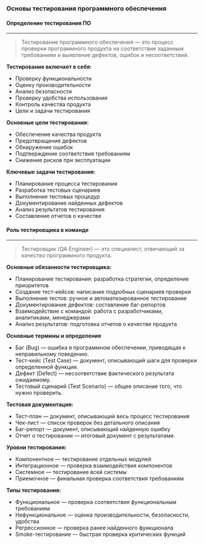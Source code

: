 ### Основы тестирования программного обеспечения


#### Определение тестирования ПО
------

> Тестирование программного обеспечения — это процесс проверки программного продукта на соответствие заданным требованиям и выявление дефектов, ошибок и несоответствий.


**Тестирование включает в себя:**

* Проверку функциональности
* Оценку производительности
* Анализ безопасности
* Проверку удобства использования
* Контроль качества продукта
* Цели и задачи тестирования

**Основные цели тестирования:**

* Обеспечение качества продукта
* Предотвращение дефектов
* Обнаружение ошибок
* Подтверждение соответствия требованиям
* Снижение рисков при эксплуатации

**Ключевые задачи тестирования:**

* Планирование процесса тестирования
* Разработка тестовых сценариев
* Выполнение тестовых процедур
* Документирование найденных дефектов
* Анализ результатов тестирования
* Составление отчетов о качестве


#### Роль тестировщика в команде
------

> Тестировщик (QA Engineer) — это специалист, отвечающий за качество программного продукта.


**Основные обязанности тестировщика:**

* Планирование тестирования: разработка стратегии, определение приоритетов
* Создание тест-кейсов: написание подробных сценариев проверки
* Выполнение тестов: ручное и автоматизированное тестирование
* Документирование дефектов: составление баг-репортов
* Взаимодействие с командой: работа с разработчиками, аналитиками, менеджерами
* Анализ результатов: подготовка отчетов о качестве продукта

**Основные термины и определения**

* Баг (Bug) — ошибка в программном обеспечении, приводящая к неправильному поведению.
* Тест-кейс (Test Case) — документ, описывающий шаги для проверки определенной функции.
* Дефект (Defect) — несоответствие фактического результата ожидаемому.
* Тестовый сценарий (Test Scenario) — общее описание того, что нужно проверить.

**Тестовая документация:**

* Тест-план — документ, описывающий весь процесс тестирования
* Чек-лист — список проверок без детального описания
* Баг-репорт — документ, описывающий найденную ошибку
* Отчет о тестировании — итоговый документ с результатами

**Уровни тестирования:**

* Компонентное — тестирование отдельных модулей
* Интеграционное — проверка взаимодействия компонентов
* Системное — тестирование всей системы
* Приемочное — финальная проверка соответствия требованиям

**Типы тестирования:**

* Функциональное — проверка соответствия функциональным требованиям
* Нефункциональное — оценка производительности, безопасности, удобства
* Регрессионное — проверка ранее найденного функционала
* Smoke-тестирование — быстрая проверка критических функций